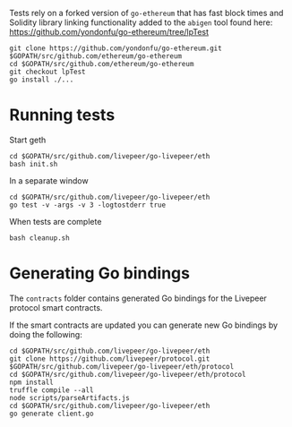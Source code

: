 Tests rely on a forked version of `go-ethereum` that has fast block times and Solidity library linking functionality added to the `abigen` tool found here: https://github.com/yondonfu/go-ethereum/tree/lpTest

```
git clone https://github.com/yondonfu/go-ethereum.git $GOPATH/src/github.com/ethereum/go-ethereum
cd $GOPATH/src/github.com/ethereum/go-ethereum
git checkout lpTest
go install ./...
```

# Running tests

Start geth

```
cd $GOPATH/src/github.com/livepeer/go-livepeer/eth
bash init.sh
```

In a separate window

```
cd $GOPATH/src/github.com/livepeer/go-livepeer/eth
go test -v -args -v 3 -logtostderr true
```

When tests are complete

```
bash cleanup.sh
```

# Generating Go bindings

The `contracts` folder contains generated Go bindings for the Livepeer protocol smart contracts.

If the smart contracts are updated you can generate new Go bindings by doing the following:

```
cd $GOPATH/src/github.com/livepeer/go-livepeer/eth
git clone https://github.com/livepeer/protocol.git $GOPATH/src/github.com/livepeer/go-livepeer/eth/protocol
cd $GOPATH/src/github.com/livepeer/go-livepeer/eth/protocol
npm install
truffle compile --all
node scripts/parseArtifacts.js
cd $GOPATH/src/github.com/livepeer/go-livepeer/eth
go generate client.go
```
